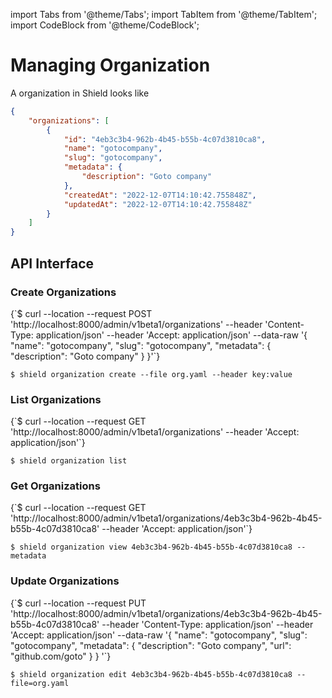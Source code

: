 import Tabs from '@theme/Tabs';
import TabItem from '@theme/TabItem';
import CodeBlock from '@theme/CodeBlock';

# Managing Organization

A organization in Shield looks like

```json
{
    "organizations": [
        {
            "id": "4eb3c3b4-962b-4b45-b55b-4c07d3810ca8",
            "name": "gotocompany",
            "slug": "gotocompany",
            "metadata": {
                "description": "Goto company"
            },
            "createdAt": "2022-12-07T14:10:42.755848Z",
            "updatedAt": "2022-12-07T14:10:42.755848Z"
        }
    ]
}
```

## API Interface

### Create Organizations

<Tabs groupId="api">
  <TabItem value="HTTP" label="HTTP" default>
        <CodeBlock className="language-bash">
    {`$ curl --location --request POST 'http://localhost:8000/admin/v1beta1/organizations'
--header 'Content-Type: application/json'
--header 'Accept: application/json'
--data-raw '{
  "name": "gotocompany",
  "slug": "gotocompany",
  "metadata": {
      "description": "Goto company"
  }
}'`}
    </CodeBlock>
  </TabItem>
  <TabItem value="CLI" label="CLI" default>
<CodeBlock>

`$ shield organization create --file org.yaml --header key:value`
</CodeBlock>

  </TabItem>
</Tabs>

### List Organizations

<Tabs groupId="api">
  <TabItem value="HTTP" label="HTTP" default>
        <CodeBlock className="language-bash">
    {`$ curl --location --request GET 'http://localhost:8000/admin/v1beta1/organizations'
--header 'Accept: application/json'`}
    </CodeBlock>
  </TabItem>
  <TabItem value="CLI" label="CLI" default>
<CodeBlock>

`$ shield organization list`
</CodeBlock>

  </TabItem>
</Tabs>

### Get Organizations

<Tabs groupId="api">
  <TabItem value="HTTP" label="HTTP" default>
        <CodeBlock className="language-bash">
    {`$ curl --location --request GET 'http://localhost:8000/admin/v1beta1/organizations/4eb3c3b4-962b-4b45-b55b-4c07d3810ca8'
--header 'Accept: application/json'`}
    </CodeBlock>
  </TabItem>
  <TabItem value="CLI" label="CLI" default>
<CodeBlock>

`$ shield organization view 4eb3c3b4-962b-4b45-b55b-4c07d3810ca8 --metadata`
</CodeBlock>

  </TabItem>
</Tabs>

### Update Organizations

<Tabs groupId="api">
  <TabItem value="HTTP" label="HTTP" default>
        <CodeBlock className="language-bash">
    {`$ curl --location --request PUT 'http://localhost:8000/admin/v1beta1/organizations/4eb3c3b4-962b-4b45-b55b-4c07d3810ca8'
--header 'Content-Type: application/json'
--header 'Accept: application/json'
--data-raw '{
  "name": "gotocompany",
  "slug": "gotocompany",
  "metadata": {
      "description": "Goto company",
      "url": "github.com/goto"
  }
} '`}
    </CodeBlock>
  </TabItem>
  <TabItem value="CLI" label="CLI" default>
<CodeBlock>

`$ shield organization edit 4eb3c3b4-962b-4b45-b55b-4c07d3810ca8 --file=org.yaml`
</CodeBlock>

  </TabItem>
</Tabs>